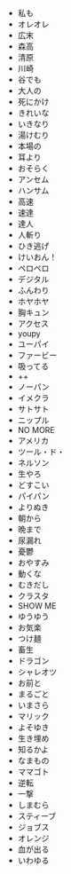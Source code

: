 * 私も
* オレオレ
* 広末
* 森高
* 清原
* 川崎
* 谷でも
* 大人の
* 死にかけ
* きれいな
* いきなり
* 湯けむり
* 本場の
* 耳より
* おそらく
* アンセム
* ハンサム
* 高速
* 速達
* 達人
* 人斬り
* ひき逃げ
* けいおん！
* ペロペロ
* デジタル
* ふんわり
* ホヤホヤ
* 胸キュン
* アクセス
* youpy
* ユーパイ
* ファービー
* 吸ってる
* ++
* ノーパン
* イメクラ
* サトサト
* ニップル
* NO MORE
* アメリカ
* ツール・ド・
* ネルソン
* 生やろ
* どすこい
* パイパン
* よりぬき
* 朝から
* 晩まで
* 尿漏れ
* 憂鬱
* おやすみ
* 動くな
* むきだし
* クラスタ
* SHOW ME
* ゆうゆう
* お気楽
* つけ麺
* 畜生
* ドラゴン
* シャレオツ
* お前と
* まるごと
* いまさら
* マリック
* よそゆき
* 生き埋め
* 知るかよ
* なまもの
* ママゴト
* 逆転
* 一撃
* しまむら
* スティーブ
* ジョブス
* オレンジ
* 血が出る
* いわゆる

